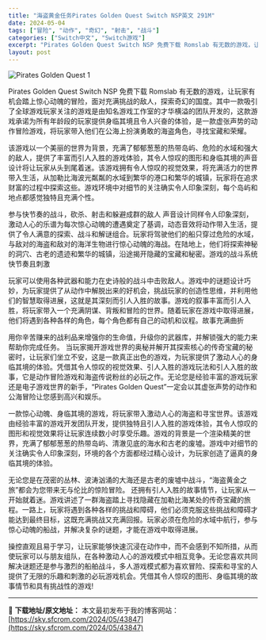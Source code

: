 ```yaml
---
title: "海盗黄金任务Pirates Golden Quest Switch NSP英文 291M"
date: 2024-05-04
tags: ["冒险", "动作", "奇幻", "射击", "战斗"]
categories: ["Switch中文", "Switch游戏"]
excerpt: "Pirates Golden Quest Switch NSP 免费下载 Romslab 有无数的游戏，让玩家有机会踏上惊心动魄的冒险，面对充满挑战的敌人，探索奇幻的国度。其中一款吸引了全球游戏玩家关注的游戏是由知名游戏工作室的才华横溢的团队开发的，这款游戏承诺为所有年龄段的玩家提供身临其境且令人兴&hellip;"
layout: post
---
```


<img class="aligncenter" src="https://sky.sfcrom.com/wp-content/uploads/2024/05/20240504163301-c3a2c.jpeg" alt="Pirates Golden Quest 1" />

Pirates Golden Quest Switch NSP 免费下载 Romslab 有无数的游戏，让玩家有机会踏上惊心动魄的冒险，面对充满挑战的敌人，探索奇幻的国度。其中一款吸引了全球游戏玩家关注的游戏是由知名游戏工作室的才华横溢的团队开发的，这款游戏承诺为所有年龄段的玩家提供身临其境且令人兴奋的体验，是一款虚张声势的动作冒险游戏，将玩家带入他们在公海上扮演勇敢的海盗角色，寻找宝藏和荣耀。

该游戏以一个美丽的世界为背景，充满了郁郁葱葱的热带岛屿、危险的水域和强大的敌人，提供了丰富而引人入胜的游戏体验，其令人惊叹的图形和身临其境的声音设计将让玩家从头到尾着迷。该游戏拥有令人惊叹的视觉效果，将充满活力的世界带入生活，从加勒比海波光粼粼的水域到繁华的港口和繁华的城镇，玩家将在追求财富的过程中探索这些。游戏环境中对细节的关注确实令人印象深刻，每个岛屿和地点都感觉独特且充满个性。

参与快节奏的战斗，砍杀、射击和躲避成群的敌人
声音设计同样令人印象深刻，激动人心的乐谱为每次惊心动魄的遭遇奠定了基调，动态音效将动作带入生活，提供了令人满意的探索、战斗和解谜组合。玩家将驾驶他们的船只穿过危险的水域，与敌对的海盗和敌对的海洋生物进行惊心动魄的海战。在陆地上，他们将探索神秘的洞穴、古老的遗迹和繁华的城镇，沿途揭开隐藏的宝藏和秘密。游戏的战斗系统快节奏且刺激

玩家可以使用各种武器和能力在史诗般的战斗中击败敌人。游戏中的谜题设计巧妙，为玩家提供了从动作中解脱出来的好机会，挑战玩家的创造性思维，并利用他们的智慧取得进展，这就是其深刻而引人入胜的故事。游戏的叙事丰富而引人入胜，将玩家带入一个充满阴谋、背叛和冒险的世界。随着玩家在游戏中取得进展，他们将遇到各种各样的角色，每个角色都有自己的动机和议程。故事充满曲折

用你辛苦赚来的战利品来增强你的生命值，升级你的武器库，并解锁强大的能力来帮助你完成任务。
当玩家揭开游戏世界的奥秘并解开其探索核心的传奇宝藏的秘密时，让玩家们坐立不安，这是一款真正出色的游戏，为玩家提供了激动人心的身临其境的体验。凭借其令人惊叹的视觉效果、引人入胜的游戏玩法和引人入胜的故事，它是动作冒险游戏和海盗传说粉丝的必玩之作。无论您是经验丰富的游戏玩家还是电子游戏世界的新手，“Pirates Golden Quest”一定会以其虚张声势的动作和公海冒险让您感到高兴和娱乐。

一款惊心动魄、身临其境的游戏，将玩家带入激动人心的海盗和寻宝世界。该游戏由经验丰富的游戏开发团队开发，提供独特且引人入胜的游戏体验，其令人惊叹的图形和视觉效果将让玩家连续数小时享受乐趣。游戏的背景是一个渲染精美的世界，充满了郁郁葱葱的热带岛屿、清澈见底的海水和古老的废墟。游戏中对细节的关注确实令人印象深刻，环境的各个方面都经过精心设计，为玩家创造了逼真的身临其境的体验。

无论您是在茂密的丛林、波涛汹涌的大海还是古老的废墟中战斗，“海盗黄金之旅”都会为您带来无与伦比的惊险冒险。
还拥有引人入胜的故事情节，让玩家从一开始就着迷。游戏讲述了一群海盗踏上寻找隐藏在加勒比海某处的传奇宝藏的旅程。一路上，玩家将遇到各种各样的挑战和障碍，他们必须克服这些挑战和障碍才能达到最终目标，这既充满挑战又充满回报。玩家必须在危险的水域中航行，参与惊心动魄的船战，并解决复杂的谜题，才能在游戏中取得进展。

操控直观且易于学习，让玩家能够快速沉浸在动作中，而不会感到不知所措，从而使玩家可以与朋友组队，在各种激动人心的游戏模式中相互竞争。无论您喜欢共同解决谜题还是参与激烈的船舶战斗，多人游戏模式都为喜欢冒险、探索和寻宝的人提供了无限的乐趣和刺激的必玩游戏机会。凭借其令人惊叹的图形、身临其境的故事情节和具有挑战性的游戏!

---
📖 **下载地址/原文地址：** 本文最初发布于我的博客网站：[https://sky.sfcrom.com/2024/05/43847](https://sky.sfcrom.com/2024/05/43847)
